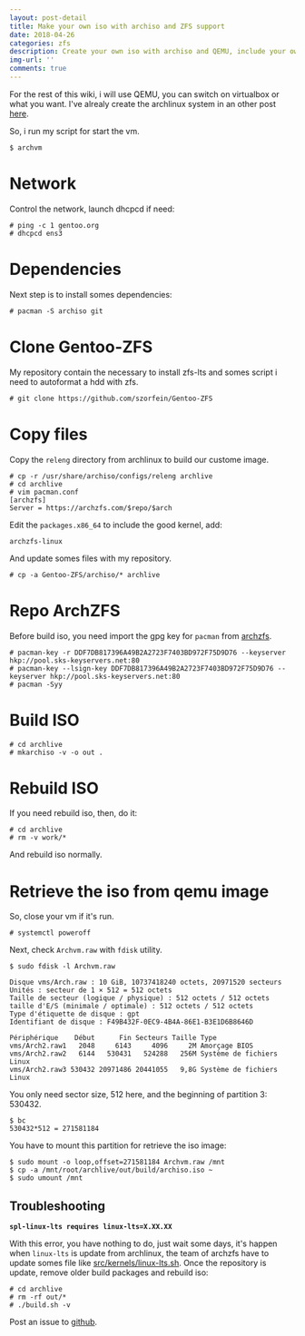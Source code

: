 ```yaml
---
layout: post-detail
title: Make your own iso with archiso and ZFS support
date: 2018-04-26
categories: zfs
description: Create your own iso with archiso and QEMU, include your own tools and scripts.
img-url: ''
comments: true
---
```



For the rest of this wiki, i will use QEMU, you can switch on virtualbox or what you want. I've alrealy create the archlinux system in an other post [here](https://szorfein.github.io/archlinux/qemu/archlinux-with-qemu/).  

So, i run my script for start the vm.

    $ archvm

# Network

Control the network, launch dhcpcd if need:

    # ping -c 1 gentoo.org
    # dhcpcd ens3

# Dependencies

Next step is to install somes dependencies:
  
    # pacman -S archiso git

# Clone Gentoo-ZFS

My repository contain the necessary to install zfs-lts and somes script i need to autoformat a hdd with zfs.

    # git clone https://github.com/szorfein/Gentoo-ZFS

# Copy files

Copy the `releng` directory from archlinux to build our custome image.

    # cp -r /usr/share/archiso/configs/releng archlive
    # cd archlive
    # vim pacman.conf
    [archzfs]
    Server = https://archzfs.com/$repo/$arch

Edit the `packages.x86_64` to include the good kernel, add:

    archzfs-linux

And update somes files with my repository.

    # cp -a Gentoo-ZFS/archiso/* archlive

# Repo ArchZFS

Before build iso, you need import the gpg key for `pacman` from [archzfs](https://github.com/archzfs/archzfs/wiki#using-the-archzfs-repository).

    # pacman-key -r DDF7DB817396A49B2A2723F7403BD972F75D9D76 --keyserver hkp://pool.sks-keyservers.net:80
    # pacman-key --lsign-key DDF7DB817396A49B2A2723F7403BD972F75D9D76 --keyserver hkp://pool.sks-keyservers.net:80
    # pacman -Syy

# Build ISO

    # cd archlive
    # mkarchiso -v -o out .

# Rebuild ISO

If you need rebuild iso, then, do it:

    # cd archlive
    # rm -v work/*

And rebuild iso normally.

# Retrieve the iso from qemu image

So, close your vm if it's run.

    # systemctl poweroff

Next, check `Archvm.raw` with `fdisk` utility.

    $ sudo fdisk -l Archvm.raw
    
```
Disque vms/Arch.raw : 10 GiB, 10737418240 octets, 20971520 secteurs
Unités : secteur de 1 × 512 = 512 octets
Taille de secteur (logique / physique) : 512 octets / 512 octets
taille d'E/S (minimale / optimale) : 512 octets / 512 octets
Type d'étiquette de disque : gpt
Identifiant de disque : F49B432F-0EC9-4B4A-86E1-B3E1D6B8646D

Périphérique    Début      Fin Secteurs Taille Type
vms/Arch2.raw1   2048     6143     4096     2M Amorçage BIOS
vms/Arch2.raw2   6144   530431   524288   256M Système de fichiers Linux
vms/Arch2.raw3 530432 20971486 20441055   9,8G Système de fichiers Linux
```

You only need sector size, 512 here, and the beginning of partition 3: 530432.

    $ bc 
    530432*512 = 271581184

You have to mount this partition for retrieve the iso image:

    $ sudo mount -o loop,offset=271581184 Archvm.raw /mnt
    $ cp -a /mnt/root/archlive/out/build/archiso.iso ~
    $ sudo umount /mnt

## Troubleshooting

**`spl-linux-lts requires linux-lts=X.XX.XX`**  

With this error, you have nothing to do, just wait some days, it's happen when `linux-lts` is update from archlinux, the team of archzfs have to update somes file like [src/kernels/linux-lts.sh](https://github.com/archzfs/archzfs/blob/8e5583632b26cef809abc91eb28afb950dafa989/src/kernels/linux-lts.sh).
Once the repository is update, remove older build packages and rebuild iso: 

    # cd archlive
    # rm -rf out/*
    # ./build.sh -v

Post an issue to [github](https://github.com/szorfein/szorfein.github.io/issue).

